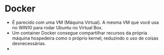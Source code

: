 # Docker

* É parecido com uma VM (Máquina Virtual). A mesma VM que você usa no WIN10 para rodar Ubuntu no Virtual Box.
* Um container Docker consegue compartilhar recursos da própria máquina hospedeira como o próprio kernel, reduzindo o uso de coisas desnecessárias. 
* 